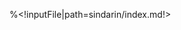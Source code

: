 
%<!inputFile|path=sindarin/index.md!>



<!inputFile|path=sindarin/introduction.md!>
<!inputFile|path=sindarin/byexample.md!>
<!inputFile|path=sindarin/api.md!>
<!inputFile|path=sindarin/advanced.md!>
<!inputFile|path=sindarin/extending.md!>

